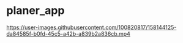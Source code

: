 # planer_app




https://user-images.githubusercontent.com/100820817/158144125-da84585f-b0fd-45c5-a42b-a839b2a836cb.mp4


